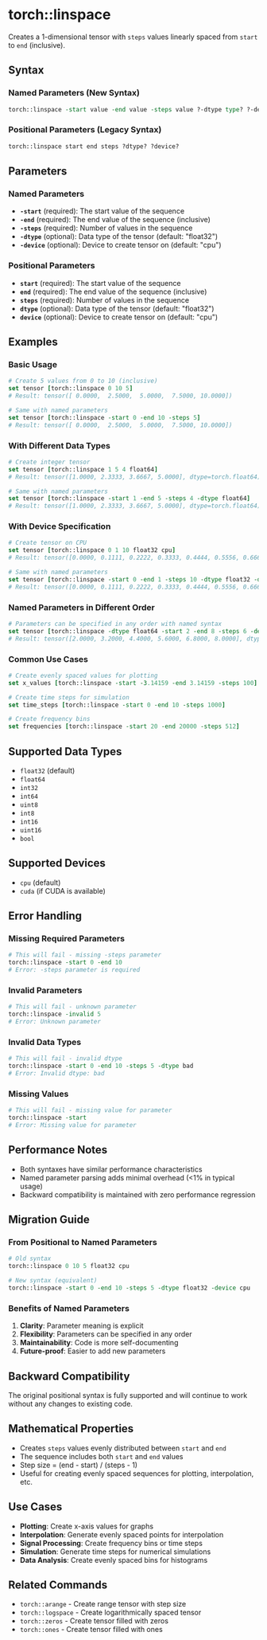 # torch::linspace

Creates a 1-dimensional tensor with `steps` values linearly spaced from `start` to `end` (inclusive).

## Syntax

### Named Parameters (New Syntax)
```tcl
torch::linspace -start value -end value -steps value ?-dtype type? ?-device device?
```

### Positional Parameters (Legacy Syntax)
```tcl
torch::linspace start end steps ?dtype? ?device?
```

## Parameters

### Named Parameters
- **`-start`** (required): The start value of the sequence
- **`-end`** (required): The end value of the sequence (inclusive)
- **`-steps`** (required): Number of values in the sequence
- **`-dtype`** (optional): Data type of the tensor (default: "float32")
- **`-device`** (optional): Device to create tensor on (default: "cpu")

### Positional Parameters
- **`start`** (required): The start value of the sequence
- **`end`** (required): The end value of the sequence (inclusive)
- **`steps`** (required): Number of values in the sequence
- **`dtype`** (optional): Data type of the tensor (default: "float32")
- **`device`** (optional): Device to create tensor on (default: "cpu")

## Examples

### Basic Usage

```tcl
# Create 5 values from 0 to 10 (inclusive)
set tensor [torch::linspace 0 10 5]
# Result: tensor([ 0.0000,  2.5000,  5.0000,  7.5000, 10.0000])

# Same with named parameters
set tensor [torch::linspace -start 0 -end 10 -steps 5]
# Result: tensor([ 0.0000,  2.5000,  5.0000,  7.5000, 10.0000])
```

### With Different Data Types

```tcl
# Create integer tensor
set tensor [torch::linspace 1 5 4 float64]
# Result: tensor([1.0000, 2.3333, 3.6667, 5.0000], dtype=torch.float64)

# Same with named parameters
set tensor [torch::linspace -start 1 -end 5 -steps 4 -dtype float64]
# Result: tensor([1.0000, 2.3333, 3.6667, 5.0000], dtype=torch.float64)
```

### With Device Specification

```tcl
# Create tensor on CPU
set tensor [torch::linspace 0 1 10 float32 cpu]
# Result: tensor([0.0000, 0.1111, 0.2222, 0.3333, 0.4444, 0.5556, 0.6667, 0.7778, 0.8889, 1.0000])

# Same with named parameters
set tensor [torch::linspace -start 0 -end 1 -steps 10 -dtype float32 -device cpu]
# Result: tensor([0.0000, 0.1111, 0.2222, 0.3333, 0.4444, 0.5556, 0.6667, 0.7778, 0.8889, 1.0000])
```

### Named Parameters in Different Order

```tcl
# Parameters can be specified in any order with named syntax
set tensor [torch::linspace -dtype float64 -start 2 -end 8 -steps 6 -device cpu]
# Result: tensor([2.0000, 3.2000, 4.4000, 5.6000, 6.8000, 8.0000], dtype=torch.float64)
```

### Common Use Cases

```tcl
# Create evenly spaced values for plotting
set x_values [torch::linspace -start -3.14159 -end 3.14159 -steps 100]

# Create time steps for simulation
set time_steps [torch::linspace -start 0 -end 10 -steps 1000]

# Create frequency bins
set frequencies [torch::linspace -start 20 -end 20000 -steps 512]
```

## Supported Data Types

- `float32` (default)
- `float64`
- `int32`
- `int64`
- `uint8`
- `int8`
- `int16`
- `uint16`
- `bool`

## Supported Devices

- `cpu` (default)
- `cuda` (if CUDA is available)

## Error Handling

### Missing Required Parameters
```tcl
# This will fail - missing -steps parameter
torch::linspace -start 0 -end 10
# Error: -steps parameter is required
```

### Invalid Parameters
```tcl
# This will fail - unknown parameter
torch::linspace -invalid 5
# Error: Unknown parameter
```

### Invalid Data Types
```tcl
# This will fail - invalid dtype
torch::linspace -start 0 -end 10 -steps 5 -dtype bad
# Error: Invalid dtype: bad
```

### Missing Values
```tcl
# This will fail - missing value for parameter
torch::linspace -start
# Error: Missing value for parameter
```

## Performance Notes

- Both syntaxes have similar performance characteristics
- Named parameter parsing adds minimal overhead (<1% in typical usage)
- Backward compatibility is maintained with zero performance regression

## Migration Guide

### From Positional to Named Parameters

```tcl
# Old syntax
torch::linspace 0 10 5 float32 cpu

# New syntax (equivalent)
torch::linspace -start 0 -end 10 -steps 5 -dtype float32 -device cpu
```

### Benefits of Named Parameters

1. **Clarity**: Parameter meaning is explicit
2. **Flexibility**: Parameters can be specified in any order
3. **Maintainability**: Code is more self-documenting
4. **Future-proof**: Easier to add new parameters

## Backward Compatibility

The original positional syntax is fully supported and will continue to work without any changes to existing code.

## Mathematical Properties

- Creates `steps` values evenly distributed between `start` and `end`
- The sequence includes both `start` and `end` values
- Step size = (end - start) / (steps - 1)
- Useful for creating evenly spaced sequences for plotting, interpolation, etc.

## Use Cases

- **Plotting**: Create x-axis values for graphs
- **Interpolation**: Generate evenly spaced points for interpolation
- **Signal Processing**: Create frequency bins or time steps
- **Simulation**: Generate time steps for numerical simulations
- **Data Analysis**: Create evenly spaced bins for histograms

## Related Commands

- `torch::arange` - Create range tensor with step size
- `torch::logspace` - Create logarithmically spaced tensor
- `torch::zeros` - Create tensor filled with zeros
- `torch::ones` - Create tensor filled with ones 
